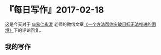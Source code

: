 # 『每日写作』2017-02-18

这是今天对于  [@易仁永澄](http://weibo.com/u/1640237087)  老师的微信文章[《一个方法帮你突破目标无法推进的困境》](http://chuansong.me/n/1581518852320)下的评论回复。

## 我的写作